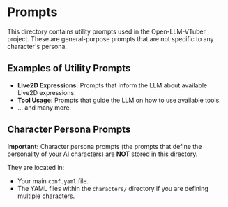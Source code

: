 # Prompts

This directory contains utility prompts used in the Open-LLM-VTuber project. These are general-purpose prompts that are not specific to any character's persona.

## Examples of Utility Prompts

- **Live2D Expressions:** Prompts that inform the LLM about available Live2D expressions.
- **Tool Usage:** Prompts that guide the LLM on how to use available tools.
- ... and many more.

## Character Persona Prompts

**Important:** Character persona prompts (the prompts that define the personality of your AI characters) are **NOT** stored in this directory.

They are located in:

- Your main `conf.yaml` file.
- The YAML files within the `characters/` directory if you are defining multiple characters.
